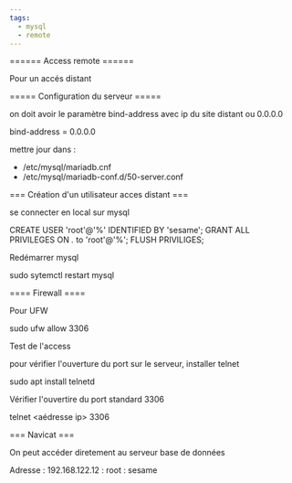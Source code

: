 ```yaml
---
tags:
  - mysql
  - remote
---
```


====== Access remote ======

Pour un accés distant 

===== Configuration du serveur =====

on doit avoir le paramètre bind-address avec ip du site distant ou 0.0.0.0 

  bind-address = 0.0.0.0


mettre  jour dans :
  * /etc/mysql/mariadb.cnf
  * /etc/mysql/mariadb-conf.d/50-server.conf

=== Création d'un utilisateur acces distant ===

se connecter en local sur mysql

  CREATE USER 'root'@'%' IDENTIFIED BY 'sesame';
  GRANT ALL PRIVILEGES ON *.* to 'root'@'%';
  FLUSH PRIVILIGES;

Redémarrer mysql

  sudo sytemctl restart mysql
 

==== Firewall ====

Pour UFW 

  sudo ufw allow 3306
  
Test de l'access

pour vérifier l'ouverture du port sur le serveur, 
installer telnet
  
  sudo apt install telnetd
  
Vérifier l'ouvertire du port standard 3306

  telnet <aédresse ip> 3306
  

=== Navicat ===

On peut accéder diretement au serveur base de données

  Adresse : 192.168.122.12
          : root
          : sesame

 

